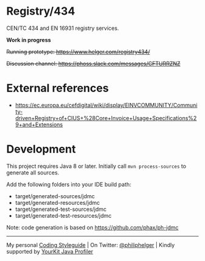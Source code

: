# Registry/434

CEN/TC 434 and EN 16931 registry services.

**Work in progress**

~~Running prototype: https://www.helger.com/registry434/~~

~~Discussion channel: https://phoss.slack.com/messages/CFTURRZNZ~~

# External references

* https://ec.europa.eu/cefdigital/wiki/display/EINVCOMMUNITY/Community-driven+Registry+of+CIUS+%28Core+Invoice+Usage+Specifications%29+and+Extensions

# Development

This project requires Java 8 or later.
Initially call `mvn process-sources` to generate all sources.

Add the following folders into your IDE build path:
* target/generated-sources/jdmc
* target/generated-resources/jdmc
* target/generated-test-sources/jdmc
* target/generated-test-resources/jdmc

Note: code generation is based on https://github.com/phax/ph-jdmc

---

My personal [Coding Styleguide](https://github.com/phax/meta/blob/master/CodingStyleguide.md) |
On Twitter: <a href="https://twitter.com/philiphelger">@philiphelger</a> |
Kindly supported by [YourKit Java Profiler](https://www.yourkit.com)
